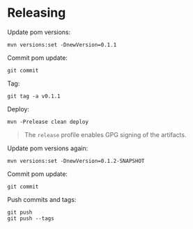 # Releasing

Update pom versions:
```
mvn versions:set -DnewVersion=0.1.1
```

Commit pom update:
```
git commit
```

Tag:
```
git tag -a v0.1.1
```

Deploy:
```
mvn -Prelease clean deploy
```

> The `release` profile enables GPG signing of the artifacts.

Update pom versions again:
```
mvn versions:set -DnewVersion=0.1.2-SNAPSHOT
```

Commit pom update:
```
git commit
```

Push commits and tags:
```
git push
git push --tags

```
